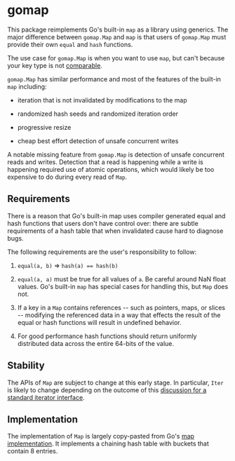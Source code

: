 # gomap

This package reimplements Go's built-in `map` as a library using
generics. The major difference between `gomap.Map` and `map` is that
users of `gomap.Map` must provide their own `equal` and `hash`
functions.

The use case for `gomap.Map` is when you want to use `map`, but can't
because your key type is not
[comparable](https://go.dev/ref/spec#Comparison_operators).

`gomap.Map` has similar performance and most of the features of the
built-in `map` including:

- iteration that is not invalidated by modifications to the map

- randomized hash seeds and randomized iteration order

- progressive resize

- cheap best effort detection of unsafe concurrent writes

A notable missing feature from `gomap.Map` is detection of unsafe
concurrent reads and writes. Detection that a read is happening while
a write is happening required use of atomic operations, which would
likely be too expensive to do during every read of `Map`.

## Requirements

There is a reason that Go's built-in map uses compiler generated equal
and hash functions that users don't have control over: there are
subtle requirements of a hash table that when invalidated cause hard
to diagnose bugs.

The following requirements are the user's responsibility to follow:

1. `equal(a, b)` => `hash(a) == hash(b)`

1. `equal(a, a)` must be true for all values of `a`. Be careful around NaN
   float values. Go's built-in `map` has special cases for handling
   this, but `Map` does not.

1. If a key in a `Map` contains references -- such as pointers, maps,
   or slices -- modifying the referenced data in a way that effects
   the result of the equal or hash functions will result in undefined
   behavior.

1. For good performance hash functions should return uniformly
   distributed data across the entire 64-bits of the value.

## Stability

The APIs of `Map` are subject to change at this early stage. In
particular, `Iter` is likely to change depending on the outcome of
this [discussion for a standard iterator
interface](https://github.com/golang/go/discussions/54245).

## Implementation

The implementation of `Map` is largely copy-pasted from Go's [map
implementation](https://github.com/golang/go/blob/go1.18/src/runtime/map.go).
It implements a chaining hash table with buckets that contain 8
entries.
